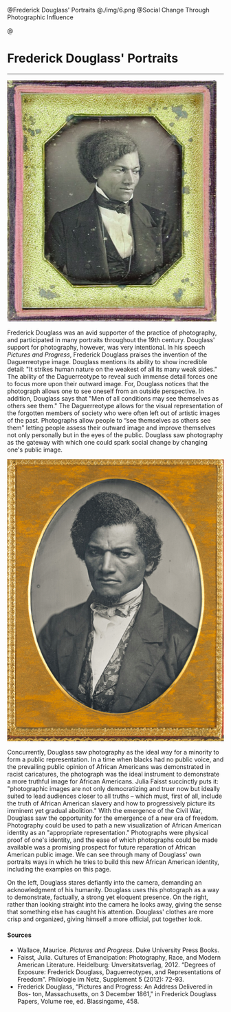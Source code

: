 @Frederick Douglass' Portraits
@./img/6.png
@Social Change Through Photographic Influence

@

# Frederick Douglass' Portraits

***

<img src="./img/7.png" class="ui medium right floated image transition visible">
</img>

Frederick Douglass was an avid supporter of the practice of photography, and participated in many portraits throughout the 19th century. Douglass' support for photography, however, was very intentional. In his speech *Pictures and Progress*, Frederick Douglass praises the invention of the Daguerreotype image. Douglass mentions its ability to show incredible detail: "It strikes human nature on the weakest of all its many weak sides." The ability of the Daguerreotype to reveal such immense detail forces one to focus more upon their outward image. For, Douglass notices that the photograph allows one to see oneself from an outside perspective. In addition, Douglass says that "Men of all conditions may see themselves as others see them." The Daguerreotype allows for the visual representation of the forgotten members of society who were often left out of artistic images of the past. Photographs allow people to “see themselves as others see them" letting people assess their outward image and improve themselves not only personally but in the eyes of the public. Douglass saw photography as the gateway with which one could spark social change by changing one's public image.

<img src="./img/5.png" class="ui medium left floated image transition visible">
</img>

Concurrently, Douglass saw photography as the ideal way for a minority to form a public representation. In a time when blacks had no public voice, and the prevailing public opinion of African Americans was demonstrated in racist caricatures, the photograph was the ideal instrument to demonstrate a more truthful image for African Americans. Julia Faisst succinctly puts it: "photographic images are not only democratizing and truer now but ideally suited to lead audiences closer to all truths – which must, first of all, include the truth of African American slavery and how to progressively picture its imminent yet gradual abolition." With the emergence of the Civil War, Douglass saw the opportunity for the emergence of a new era of freedom. Photography could be used to path a new visualization of African American identity as an "appropriate representation." Photographs were physical proof of one's identity, and the ease of which photographs could be made available was a promising prospect for future reparation of African American public image. We can see through many of Douglass' own portraits ways in which he tries to build this new African American identity, including the examples on this page.

On the left, Douglass stares defiantly into the camera, demanding an acknowledgment of his humanity. Douglass uses this photograph as a way to demonstrate, factually, a strong yet eloquent presence. On the right, rather than looking straight into the camera he looks away, giving the sense that something else has caught his attention. Douglass' clothes are more crisp and organized, giving himself a more official, put together look.

#### Sources
- Wallace, Maurice. *Pictures and Progress*. Duke University Press Books.
- Faisst, Julia. Cultures of Emancipation: Photography, Race, and Modern American Literature. Heidelburg: Unversitatsverlag, 2012. “Degrees of Exposure: Frederick Douglass, Daguerreotypes, and Representations of Freedom". Philologie im Netz, Supplement 5 (2012): 72-93.
- Frederick Douglass, “Pictures and Progress: An Address Delivered in Bos- ton, Massachusetts, on 3 December 1861," in Frederick Douglass Papers, Volume  ree, ed. Blassingame, 458.

